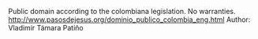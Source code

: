 Public domain according to the colombiana legislation. No warranties.
http://www.pasosdejesus.org/dominio_publico_colombia_eng.html
Author: Vladimir Támara Patiño

